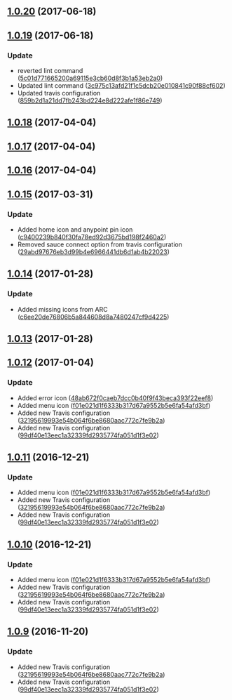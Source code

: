 <a name="1.0.20"></a>
## [1.0.20](https://github.com/advanced-rest-client/arc-icons/compare/1.0.19...v1.0.20) (2017-06-18)




<a name="1.0.19"></a>
## [1.0.19](https://github.com/advanced-rest-client/arc-icons/compare/1.0.18...v1.0.19) (2017-06-18)


### Update

* reverted lint command ([5c01d771665200a69115e3cb60d8f3b1a53eb2a0](https://github.com/advanced-rest-client/arc-icons/commit/5c01d771665200a69115e3cb60d8f3b1a53eb2a0))
* Updated lint command ([3c975c13afd21f1c5dcb20e010841c90f88cf602](https://github.com/advanced-rest-client/arc-icons/commit/3c975c13afd21f1c5dcb20e010841c90f88cf602))
* Updated travis configuration ([859b2d1a21dd7fb243bd224e8d222afe1f86e749](https://github.com/advanced-rest-client/arc-icons/commit/859b2d1a21dd7fb243bd224e8d222afe1f86e749))



<a name="1.0.18"></a>
## [1.0.18](https://github.com/advanced-rest-client/arc-icons/compare/1.0.17...v1.0.18) (2017-04-04)




<a name="1.0.17"></a>
## [1.0.17](https://github.com/advanced-rest-client/arc-icons/compare/1.0.15...v1.0.17) (2017-04-04)




<a name="1.0.16"></a>
## [1.0.16](https://github.com/advanced-rest-client/arc-icons/compare/1.0.15...v1.0.16) (2017-04-04)




<a name="1.0.15"></a>
## [1.0.15](https://github.com/advanced-rest-client/arc-icons/compare/1.0.14...v1.0.15) (2017-03-31)


### Update

* Added home icon and anypoint pin icon ([c9400239b840f30fa78ed92d3675bd198f2460a2](https://github.com/advanced-rest-client/arc-icons/commit/c9400239b840f30fa78ed92d3675bd198f2460a2))
* Removed sauce connect option from travis configuration ([29abd97676eb3d99b4e6966441db6d1ab4b22023](https://github.com/advanced-rest-client/arc-icons/commit/29abd97676eb3d99b4e6966441db6d1ab4b22023))



<a name="1.0.14"></a>
## [1.0.14](https://github.com/advanced-rest-client/arc-icons/compare/1.0.12...v1.0.14) (2017-01-28)


### Update

* Added missing icons from ARC ([c6ee20de76806b5a844608d8a7480247cf9d4225](https://github.com/advanced-rest-client/arc-icons/commit/c6ee20de76806b5a844608d8a7480247cf9d4225))



<a name="1.0.13"></a>
## [1.0.13](https://github.com/advanced-rest-client/arc-icons/compare/1.0.12...v1.0.13) (2017-01-28)




<a name="1.0.12"></a>
## [1.0.12](https://github.com/advanced-rest-client/arc-icons/compare/1.0.8...v1.0.12) (2017-01-04)


### Update

* Added error icon ([48ab672f0caeb7dcc0b40f9f43beca393f22eef8](https://github.com/advanced-rest-client/arc-icons/commit/48ab672f0caeb7dcc0b40f9f43beca393f22eef8))
* Added menu icon ([f01e021d1f6333b317d67a9552b5e6fa54afd3bf](https://github.com/advanced-rest-client/arc-icons/commit/f01e021d1f6333b317d67a9552b5e6fa54afd3bf))
* Added new Travis configuration ([32195619993e54b064f6be8680aac772c7fe9b2a](https://github.com/advanced-rest-client/arc-icons/commit/32195619993e54b064f6be8680aac772c7fe9b2a))
* Added new Travis configuration ([99df40e13eec1a32339fd2935774fa051d1f3e02](https://github.com/advanced-rest-client/arc-icons/commit/99df40e13eec1a32339fd2935774fa051d1f3e02))



<a name="1.0.11"></a>
## [1.0.11](https://github.com/advanced-rest-client/arc-icons/compare/1.0.8...v1.0.11) (2016-12-21)


### Update

* Added menu icon ([f01e021d1f6333b317d67a9552b5e6fa54afd3bf](https://github.com/advanced-rest-client/arc-icons/commit/f01e021d1f6333b317d67a9552b5e6fa54afd3bf))
* Added new Travis configuration ([32195619993e54b064f6be8680aac772c7fe9b2a](https://github.com/advanced-rest-client/arc-icons/commit/32195619993e54b064f6be8680aac772c7fe9b2a))
* Added new Travis configuration ([99df40e13eec1a32339fd2935774fa051d1f3e02](https://github.com/advanced-rest-client/arc-icons/commit/99df40e13eec1a32339fd2935774fa051d1f3e02))



<a name="1.0.10"></a>
## [1.0.10](https://github.com/advanced-rest-client/arc-icons/compare/1.0.8...v1.0.10) (2016-12-21)


### Update

* Added menu icon ([f01e021d1f6333b317d67a9552b5e6fa54afd3bf](https://github.com/advanced-rest-client/arc-icons/commit/f01e021d1f6333b317d67a9552b5e6fa54afd3bf))
* Added new Travis configuration ([32195619993e54b064f6be8680aac772c7fe9b2a](https://github.com/advanced-rest-client/arc-icons/commit/32195619993e54b064f6be8680aac772c7fe9b2a))
* Added new Travis configuration ([99df40e13eec1a32339fd2935774fa051d1f3e02](https://github.com/advanced-rest-client/arc-icons/commit/99df40e13eec1a32339fd2935774fa051d1f3e02))



<a name="1.0.9"></a>
## [1.0.9](https://github.com/advanced-rest-client/arc-icons/compare/1.0.8...v1.0.9) (2016-11-20)


### Update

* Added new Travis configuration ([32195619993e54b064f6be8680aac772c7fe9b2a](https://github.com/advanced-rest-client/arc-icons/commit/32195619993e54b064f6be8680aac772c7fe9b2a))
* Added new Travis configuration ([99df40e13eec1a32339fd2935774fa051d1f3e02](https://github.com/advanced-rest-client/arc-icons/commit/99df40e13eec1a32339fd2935774fa051d1f3e02))




